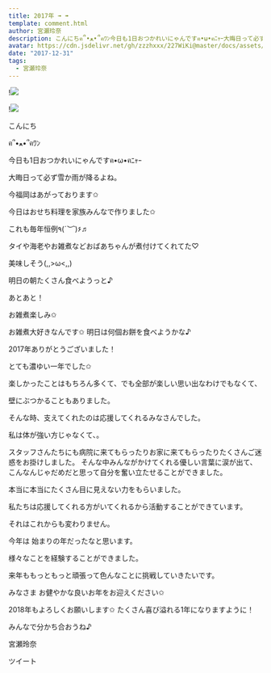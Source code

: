 ```yaml
---
title: 2017年 ➟ ➠
template: comment.html
author: 宮瀬玲奈
description: こんにちฅ՞•ﻌ•՞ฅﾜﾝ今日も1日おつかれいにゃんですฅ•ω•ฅﾆｬｰ大晦日って必ず雪か雨が降るよね。今福岡はあがっております✩今日はおせち料理を家族みん...
avatar: https://cdn.jsdelivr.net/gh/zzzhxxx/227WiKi@master/docs/assets/photo/avatar/reina.jpg
date: "2017-12-31"
tags:
  - 宮瀬玲奈
---
```


!![](https://cdn.jsdelivr.net/gh/227WiKi/227WiKi-image@master/blog-image/reina-2017-12-31_1.jpg)

!![](https://cdn.jsdelivr.net/gh/227WiKi/227WiKi-image@master/blog-image/reina-2017-12-31_2.jpg)



こんにち

ฅ՞•ﻌ•՞ฅﾜﾝ





今日も1日おつかれいにゃんですฅ•ω•ฅﾆｬｰ








大晦日って必ず雪か雨が降るよね。


今福岡はあがっております✩








今日はおせち料理を家族みんなで作りました✩

これも毎年恒例٩(*´︶`*)۶♬





タイや海老やお雑煮などおばあちゃんが煮付けてくれてた♡

美味しそう(,,>ω<,,)


明日の朝たくさん食べようっと♪





あとあと！

お雑煮楽しみ✩



お雑煮大好きなんです✩
明日は何個お餅を食べようかな♪

















2017年ありがとうございました！


とても濃ゆい一年でした✩



楽しかったことはもちろん多くて、でも全部が楽しい思い出なわけでもなくて、

壁にぶつかることもありました。



そんな時、支えてくれたのは応援してくれるみなさんでした。





私は体が強い方じゃなくて、。

スタッフさんたちにも病院に来てもらったりお家に来てもらったりたくさんご迷惑をお掛けしました。
そんな中みんながかけてくれる優しい言葉に涙が出て、こんなんじゃだめだと思って自分を奮い立たせることができました。







本当に本当にたくさん目に見えない力をもらいました。




私たちは応援してくれる方がいてくれるから活動することができています。


それはこれからも変わりません。




















今年は
始まりの年だったなと思います。

様々なことを経験することができました。


来年ももっともっと頑張って色んなことに挑戦していきたいです。








みなさま
お健やかな良いお年をお迎えください✩





2018年もよろしくお願いします✩
たくさん喜び溢れる1年になりますように！



みんなで分かち合おうね♪





宮瀬玲奈


ツイート



